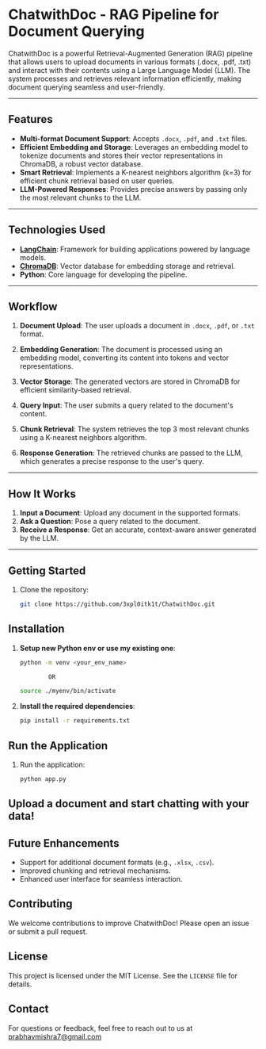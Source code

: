 # ChatwithDoc - RAG Pipeline for Document Querying

ChatwithDoc is a powerful Retrieval-Augmented Generation (RAG) pipeline that allows users to upload documents in various formats (.docx, .pdf, .txt) and interact with their contents using a Large Language Model (LLM). The system processes and retrieves relevant information efficiently, making document querying seamless and user-friendly.

---

## Features

- **Multi-format Document Support**: Accepts `.docx`, `.pdf`, and `.txt` files.
- **Efficient Embedding and Storage**: Leverages an embedding model to tokenize documents and stores their vector representations in ChromaDB, a robust vector database.
- **Smart Retrieval**: Implements a K-nearest neighbors algorithm (k=3) for efficient chunk retrieval based on user queries.
- **LLM-Powered Responses**: Provides precise answers by passing only the most relevant chunks to the LLM.

---

## Technologies Used

- **[LangChain](https://langchain.com/)**: Framework for building applications powered by language models.
- **[ChromaDB](https://www.trychroma.com/)**: Vector database for embedding storage and retrieval.
- **Python**: Core language for developing the pipeline.

---

## Workflow

1. **Document Upload**:
   The user uploads a document in `.docx`, `.pdf`, or `.txt` format.

2. **Embedding Generation**:
   The document is processed using an embedding model, converting its content into tokens and vector representations.

3. **Vector Storage**:
   The generated vectors are stored in ChromaDB for efficient similarity-based retrieval.

4. **Query Input**:
   The user submits a query related to the document's content.

5. **Chunk Retrieval**:
   The system retrieves the top 3 most relevant chunks using a K-nearest neighbors algorithm.

6. **Response Generation**:
   The retrieved chunks are passed to the LLM, which generates a precise response to the user's query.

---

## How It Works

1. **Input a Document**: Upload any document in the supported formats.
2. **Ask a Question**: Pose a query related to the document.
3. **Receive a Response**: Get an accurate, context-aware answer generated by the LLM.

---

## Getting Started

1. Clone the repository:
   ```bash
   git clone https://github.com/3xpl0itk1t/ChatwithDoc.git
## Installation
1. **Setup new Python env or use my existing one**:
    ```bash
    python -m venv <your_env_name>

            OR

   source ./myenv/bin/activate
2. **Install the required dependencies**:
   ```bash
   pip install -r requirements.txt
## Run the Application

1. Run the application:
   ```bash
   python app.py
## Upload a document and start chatting with your data!

## Future Enhancements

- Support for additional document formats (e.g., `.xlsx`, `.csv`).
- Improved chunking and retrieval mechanisms.
- Enhanced user interface for seamless interaction.

## Contributing

We welcome contributions to improve ChatwithDoc! Please open an issue or submit a pull request.

## License

This project is licensed under the MIT License. See the `LICENSE` file for details.

## Contact

For questions or feedback, feel free to reach out to us at prabhavmishra7@gmail.com
